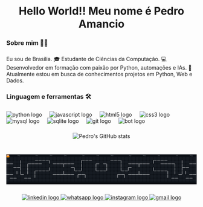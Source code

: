 <h1 align="center">Hello World!! Meu nome é Pedro Amancio</h1>

###

<h3 align="left">Sobre mim 🧑‍💻</h3>

###

<p align="left">Eu sou de Brasilia.
  🎓 Estudante de Ciências da Computação.
  💻 Desenvolvedor em formação com paixão por Python, automações e IAs.
  🚀 Atualmente estou em busca de conhecimentos projetos em Python, Web e Dados.</p>

###

<h3 align="left">Linguagem e ferramentas 🛠</h3>

###

<div align="left">
  <img src="https://cdn.jsdelivr.net/gh/devicons/devicon/icons/python/python-original.svg" height="40" alt="python logo"  />
  <img width="12" />
  <img src="https://cdn.jsdelivr.net/gh/devicons/devicon/icons/javascript/javascript-original.svg" height="40" alt="javascript logo"  />
  <img width="12" />
  <img src="https://cdn.jsdelivr.net/gh/devicons/devicon/icons/html5/html5-original.svg" height="40" alt="html5 logo"  />
  <img width="12" />
  <img src="https://cdn.jsdelivr.net/gh/devicons/devicon/icons/css3/css3-original.svg" height="40" alt="css3 logo"  />
  <img width="12" />
  <img src="https://cdn.jsdelivr.net/gh/devicons/devicon/icons/mysql/mysql-original.svg" height="40" alt="mysql logo"  />
  <img width="12" />
  <img src="https://cdn.jsdelivr.net/gh/devicons/devicon/icons/sqlite/sqlite-original.svg" height="40" alt="sqlite logo"  />
  <img width="12" />
  <img src="https://cdn.jsdelivr.net/gh/devicons/devicon/icons/git/git-original.svg" height="40" alt="git logo"  />
  <img width="12" />
  <img src="https://skillicons.dev/icons?i=bots" height="40" width="40" style="object-fit: contain;" alt="bot logo" />
  <img width="12" />
</div>

###

<div align="center">
  
  ![Pedro's GitHub stats](https://github-readme-stats.vercel.app/api?username=pedroamancio&show_icons=true&theme=tokyonight&include_all_commits=true&count_private=true&hide=issues,prs)

</div>

###

<br clear="both">

<picture>
  <source media="(prefers-color-scheme: dark)" srcset="[LINK-DO-DARK-SVG](https://raw.githubusercontent.com/Sonekas/Sonekas/refs/heads/output/pacman-contribution-graph.svg)">
  <source media="(prefers-color-scheme: light)" srcset="https://raw.githubusercontent.com/Sonekas/Sonekas/refs/heads/output/pacman-contribution-graph-dark.svg">
  <img alt="pacman contribution graph" src="https://raw.githubusercontent.com/Sonekas/Sonekas/refs/heads/output/pacman-contribution-graph-dark.svg">
</picture>



###

<div align="center">
  <a href="https://www.linkedin.com/in/pedro-amancio19/" target="_blank">
    <img src="https://img.shields.io/static/v1?message=LinkedIn&logo=linkedin&label=&color=0077B5&logoColor=white&labelColor=&style=for-the-badge" height="25" alt="linkedin logo"  />
  </a>
  <a href="https://wa.me/5561998495245" target="_blank">
    <img src="https://img.shields.io/static/v1?message=Whatsapp&logo=whatsapp&label=&color=25D366&logoColor=white&labelColor=&style=for-the-badge" height="25" alt="whatsapp logo"  />
  </a>
  <a href="https://www.instagram.com/pedro_amancio19/" target="_blank">
    <img src="https://img.shields.io/static/v1?message=Instagram&logo=instagram&label=&color=E4405F&logoColor=white&labelColor=&style=for-the-badge" height="25" alt="instagram logo"  />
  </a>
  <a href="pedrohenriqueamancio@gmail.com" target="_blank">
    <img src="https://img.shields.io/static/v1?message=Gmail&logo=gmail&label=&color=D14836&logoColor=white&labelColor=&style=for-the-badge" height="25" alt="gmail logo"  />
  </a>
</div>

###
